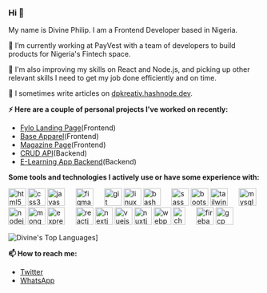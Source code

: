 ### Hi 👋
My name is Divine Philip. I am a Frontend Developer based in Nigeria.<br>

🔭 I’m currently working at PayVest with a team of developers to build products for Nigeria's Fintech space.

🌱 I'm also improving my skills on React and Node.js, and picking up other relevant skills I need to get my job done efficiently and on time.

📝 I sometimes write articles on [dpkreativ.hashnode.dev](https://dpkreativ.hashnode.dev).

**⚡ Here are a couple of personal projects I've worked on recently:**
- [Fylo Landing Page](https://github.com/dpkreativ/fylo)(Frontend)
- [Base Apparel](https://github.com/dpkreativ/base-apparel)(Frontend)
- [Magazine Page](https://github.com/dpkreativ/magazine-page)(Frontend)
- [CRUD API](https://github.com/dpkreativ/crud-app-api)(Backend)
- [E-Learning App Backend](https://github.com/dpkreativ/e-learning-app)(Backend)

**Some tools and technologies I actively use or have some experience with:**
<p align="left">
  <img src="https://devicons.github.io/devicon/devicon.git/icons/html5/html5-original-wordmark.svg" alt="html5" width="auto" height="35"/>
  <img src="https://devicons.github.io/devicon/devicon.git/icons/css3/css3-original-wordmark.svg" alt="css3" width="auto" height="35"/>
  <img src="https://devicons.github.io/devicon/devicon.git/icons/javascript/javascript-original.svg" alt="javascript" width="auto" height="35"/>
  &emsp;
  <img src="https://www.vectorlogo.zone/logos/figma/figma-icon.svg" alt="figma" width="auto" height="35"/>
  &emsp;
  <img src="https://www.vectorlogo.zone/logos/git-scm/git-scm-icon.svg" alt="git" width="auto" height="35"/>
  <img src="https://devicons.github.io/devicon/devicon.git/icons/linux/linux-original.svg" alt="linux" width="auto" height="35"/>
  <img src="https://www.vectorlogo.zone/logos/gnu_bash/gnu_bash-icon.svg" alt="bash" width="auto" height="35"/>
  &emsp;
  <img src="https://devicons.github.io/devicon/devicon.git/icons/sass/sass-original.svg" alt="sass" width="auto" height="35"/> 
  <img src="https://devicons.github.io/devicon/devicon.git/icons/bootstrap/bootstrap-plain.svg" alt="bootstrap" width="auto" height="35"/>
  <img src="https://www.vectorlogo.zone/logos/tailwindcss/tailwindcss-icon.svg" alt="tailwind" width="auto" height="35"/>
  &emsp;
  <img src="https://devicons.github.io/devicon/devicon.git/icons/mysql/mysql-original-wordmark.svg" alt="mysql" width="auto" height="35"/>
  <img src="https://devicons.github.io/devicon/devicon.git/icons/nodejs/nodejs-original-wordmark.svg" alt="nodejs" width="auto" height="35"/>
  <img src="https://devicons.github.io/devicon/devicon.git/icons/mongodb/mongodb-original-wordmark.svg" alt="mongodb" width="auto" height="35"/>
  <img src="https://devicons.github.io/devicon/devicon.git/icons/express/express-original-wordmark.svg" alt="express" width="auto" height="35"/>
  &emsp;
  <img src="https://devicon.dev/devicon.git/icons/react/react-original.svg" alt="reactjs" width="auto" height="35" />
  <img src="https://upload.wikimedia.org/wikipedia/commons/8/8e/Nextjs-logo.svg" alt="nextjs" width="auto" height="35" />
  <img src="https://devicons.github.io/devicon/devicon.git/icons/vuejs/vuejs-original-wordmark.svg" alt="vuejs" width="auto" height="35"/>
  <img src="https://www.vectorlogo.zone/logos/nuxtjs/nuxtjs-icon.svg" alt="nuxtjs" width="auto" height="35"/> 
  <img src="https://devicons.github.io/devicon/devicon.git/icons/webpack/webpack-original.svg" alt="webpack" width="auto" height="35"/>
  <img src="https://www.chartjs.org/media/logo-title.svg" alt="chartjs" width="25" height="35"/>
  &emsp;
  <img src="https://www.vectorlogo.zone/logos/firebase/firebase-icon.svg" alt="firebase" width="auto" height="35"/>
  <img src="https://www.vectorlogo.zone/logos/google_cloud/google_cloud-icon.svg" alt="gcp" width="auto" height="35"/>
</p>

![Divine's Top Languages](https://github-readme-stats.vercel.app/api/top-langs/?username=dpkreativ&layout=compact)]


**📫 How to reach me:**
- [Twitter](https://twitter.com/dpkreativ)
- [WhatsApp](https://wa.me/2349021824073)
<!--
**dpkreativ/dpkreativ** is a ✨ _special_ ✨ repository because its `README.md` (this file) appears on your GitHub profile.

Here are some ideas to get you started:

- 🔭 I’m currently working on ...
- 🌱 I’m currently learning ...
- 👯 I’m looking to collaborate on ...
- 🤔 I’m looking for help with ...
- 💬 Ask me about ...
- 📫 How to reach me: ...
- 😄 Pronouns: ...
- ⚡ Fun fact: ...
-->
